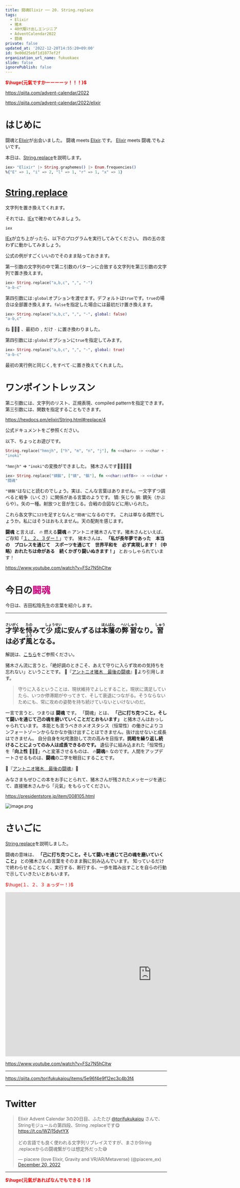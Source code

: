 ```yaml
---
title: 闘魂Elixir ── 20. String.replace
tags:
  - Elixir
  - 猪木
  - 40代駆け出しエンジニア
  - AdventCalendar2022
  - 闘魂
private: false
updated_at: '2022-12-20T14:55:20+09:00'
id: 9e00d25ebf1d1077ef2f
organization_url_name: fukuokaex
slide: false
ignorePublish: false
---
```

<b><font color="red">$\huge{元氣ですかーーーーッ！！！}$</font></b>

https://qiita.com/advent-calendar/2022

https://qiita.com/advent-calendar/2022/elixir

# はじめに

闘魂と[Elixir](https://elixir-lang.org/)が出会いました。
闘魂 meets [Elixir](https://elixir-lang.org/).です。
[Elixir](https://elixir-lang.org/) meets 闘魂.でもよいです。

本日は、[String.replace](https://hexdocs.pm/elixir/String.html#replace/4)を説明します。

```elixir
iex> "Elixir" |> String.graphemes() |> Enum.frequencies()
%{"E" => 1, "i" => 2, "l" => 1, "r" => 1, "x" => 1}
```

# [String.replace](https://hexdocs.pm/elixir/String.html#replace/4)

文字列を置き換えてくれます。

それでは、[IEx](https://hexdocs.pm/iex/IEx.html)で確かめてみましょう。

```:CMD
iex
```

[IEx](https://hexdocs.pm/iex/IEx.html)が立ち上がったら、以下のプログラムを実行してみてください。
四の五の言わずに動かしてみましょう。

公式の例がすごくいいのでそのまま貼っておきます。

第一引数の文字列の中で第ニ引数のパターンに合致する文字列を第三引数の文字列で置き換えます。

```elixir
iex> String.replace("a,b,c", ",", "-")
"a-b-c"
```

第四引数には`:global`オプションを渡せます。デフォルトは`true`です。`true`の場合は全部置き換えます。`false`を指定した場合には最初だけ置き換えます。

```elixir
iex> String.replace("a,b,c", ",", "-", global: false)
"a-b,c"
```

ね :tada::tada::tada: 、最初の `,` だけ `-` に置き換わりました。

第四引数には`:global`オプションに`true`を指定してみます。

```elixir
iex> String.replace("a,b,c", ",", "-", global: true)
"a-b-c"
```

最初の実行例と同じく`,`をすべて`-`に置き換えてくれました。


# ワンポイントレッスン

第ニ引数には、文字列のリスト、正規表現、compiled patternを指定できます。
第三引数には、関数を指定することもできます。

https://hexdocs.pm/elixir/String.html#replace/4

公式ドキュメントをご参照ください。

以下、ちょっとお遊びです。

```elixir
String.replace("hmnjh", ["h", "m", "n", "j"], fn <<char>> -> <<char + 1>> end)
"inoki"
```

`"hmnjh"` => `"inoki"`の変換ができました。
猪木さんです:tada::tada::tada::tada::tada:

```elixir
iex> String.replace("镝髇", ["镝", "髇"], fn <<char::utf8>> -> <<(char + 123)::utf8>> end)
"闘魂"
```

`"镝髇"`はなにと読むのでしょう。実は、こんな言葉はありません。一文字ずつ調べると戦争（いくさ）に関係がある言葉のようです。
镝: 矢じり
髇: 鏑矢（かぶらや）。矢の一種。射放つと音が生じる。合戦の合図などに用いられた。

これら各文字に`123`を足すとなんと`"闘魂"`になるのです。
これは単なる偶然でしょうか。私にはそうはおもえません。天の配剤を感じます。

**闘魂** と言えば、 :fire: 燃える**闘魂** :fire: アントニオ猪木さんです。猪木さんといえば、ご存知「[１、２、３ダー！](https://www.youtube.com/watch?v=FSz7N5hCltw)」です。
猪木さんは、 **「私が長年夢であった　本当の　プロレスを通じて　スポーツを通じて　世界平和を　必ず実現します！（中略）おれたちは命がある　続くかぎり闘いぬきます！」** とおっしゃられています！

https://www.youtube.com/watch?v=FSz7N5hCltw







# 今日の<font color="#d00080">闘魂</font>

今日は、吉田松陰先生の言葉を紹介します。

---
<ruby>才学<rt>さいがく</rt></ruby>を<ruby>恃<rt>たの</rt></ruby>みて<ruby>少成<rt>しょうせい</rt></ruby>に安んずるは<ruby>本藩<rt>ほんぱん</rt></ruby>の<ruby>弊習<rt>へいしゅう</rt></ruby>なり。<ruby>習<rt>しゅう</rt></ruby>は必ず<ruby>風<rt>ふう</rt></ruby>となる。
---

解説は、[こちら](https://www.kyoeihome.net/blog/?p=8827)をご参照ください。




猪木さん流に言うと、「絶好調のときこそ、あえて守りに入らず攻めの気持ちを忘れない」ということです。
:book:『[アントニオ猪木　最後の闘魂](https://presidentstore.jp/item/008105.html)』:book:より引用します。


> 守りに入るということは、現状維持でよしとすること。現状に満足していたら、いつか停滞期がやってきて、そして衰退につながる。そうならないためにも、常に攻めの姿勢を持ち続けていないといけないのだ。

一言で言うと、つまりは **闘魂** です。
「闘魂」とは、 **「己に打ち克つこと。そして闘いを通じて己の魂を磨いていくことだとおもいます」**  と猪木さんはおっしゃられています。
本能とも言うべきホメオスタシス（恒常性）の働きによりコンフォートゾーンからなかなか抜け出すことはできません。抜け出せないと成長はできません。
自分自身を叱咤激励して次の高みを目指す。**挑戦を繰り返し続けることによってのみ人は成長できるのです。**
遺伝子に組み込まれた「恒常性」を「**向上性** :rocket::rocket::rocket:」へと変革させるものは、 :fire:**闘魂**:fire: なのです。人間をアップデートさせるものは、**闘魂**の二字を眼目にすることです。

:book:『[アントニオ猪木　最後の闘魂](https://presidentstore.jp/item/008105.html)』:book:

みなさまもぜひこの本をお手にとられて、猪木さんが残されたメッセージを通じて、直接猪木さんから「元氣」をもらってください。

https://presidentstore.jp/item/008105.html


![image.png](https://qiita-image-store.s3.ap-northeast-1.amazonaws.com/0/131808/be8933f5-e3e2-d5f4-1561-f65f75abdf38.png)


# さいごに

[String.replace](https://hexdocs.pm/elixir/String.html#replace/4)を説明しました。

闘魂の意味は、 **「己に打ち克つこと。そして闘いを通じて己の魂を磨いていくこと」** との猪木さんの言葉をそのまま胸に刻み込んでいます。
知っているだけで終わらせることなく、実行する、断行する、一歩を踏み出すことを自らの行動で示していきたいとおもいます。

<font color="red">$\huge{１、２、３ ぁっダー！}$</font>


<iframe width="910" height="512" src="https://www.youtube.com/embed/AWxwmqzbOaw" title="燃える闘魂 アントニオ猪木  追悼VTR" frameborder="0" allow="accelerometer; autoplay; clipboard-write; encrypted-media; gyroscope; picture-in-picture" allowfullscreen></iframe>

https://www.youtube.com/watch?v=FSz7N5hCltw

---

https://qiita.com/torifukukaiou/items/5e96f4e9f12ec3c4b3f4

---

# Twitter

<blockquote class="twitter-tweet"><p lang="ja" dir="ltr">Elixir Advent Calendar 3の20日目、ふたたび <a href="https://twitter.com/torifukukaiou?ref_src=twsrc%5Etfw">@torifukukaiou</a> さんで、Stringモジュールの第四段、String .replaceです😋<a href="https://t.co/WZj15dytYX">https://t.co/WZj15dytYX</a><br><br>どの言語でも良く使われる文字列リプレイスですが、まさかString .replaceからの闘魂繋がりは想定外だった😅</p>&mdash; piacere (love Elixir, Gravity and VR/AR/Metaverse) (@piacere_ex) <a href="https://twitter.com/piacere_ex/status/1605076965442334720?ref_src=twsrc%5Etfw">December 20, 2022</a></blockquote> <script async src="https://platform.twitter.com/widgets.js" charset="utf-8"></script>

---


<b><font color="red">$\huge{元氣があればなんでもできる！}$</font></b>
